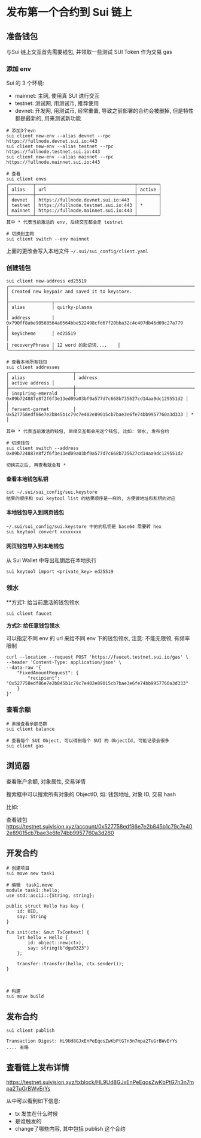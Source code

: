 # 发布第一个合约到 Sui 链上

## 准备钱包

与Sui 链上交互首先需要钱包, 并领取一些测试 SUI Token 作为交易 gas

### 添加 env

Sui 的 3 个环境:

* mainnet:  主网, 使用真 SUI 进行交互
* testnet: 测试网, 用测试币, 推荐使用
* devnet: 开发网, 用测试币, 经常重置, 导致之前部署的合约会被删掉, 但是特性都是最新的, 用来测试新功能

```
# 添加3个evn
sui client new-env --alias devnet --rpc https://fullnode.devnet.sui.io:443
sui client new-env --alias testnet --rpc https://fullnode.testnet.sui.io:443
sui client new-env --alias mainnet --rpc https://fullnode.mainnet.sui.io:443

# 查看
sui client envs
╭─────────┬─────────────────────────────────────┬────────╮
│ alias   │ url                                 │ active │
├─────────┼─────────────────────────────────────┼────────┤
│ devnet  │ https://fullnode.devnet.sui.io:443  │        │
│ testnet │ https://fullnode.testnet.sui.io:443 │ *      │
│ mainnet │ https://fullnode.mainnet.sui.io:443 │        │
╰─────────┴─────────────────────────────────────┴────────╯
其中 * 代表当前激活的 env, 后续交互都会走 testnet

# 切换到主网
sui client switch --env mainnet
```

上面的更改会写入本地文件 `~/.sui/sui_config/client.yaml`



### 创建钱包

```
sui client new-address ed25519
╭────────────────────────────────────────────────────────────────────────────────────────────────────╮
│ Created new keypair and saved it to keystore.                                                      │
├────────────────┬───────────────────────────────────────────────────────────────────────────────────┤
│ alias          │ quirky-plasma                                                                     │
│ address        │ 0x790ff8abe90560564a0564bbe522498cfd67f20bba32c4c407db46d09c27a779                │
│ keyScheme      │ ed25519                                                                           │
│ recoveryPhrase │ 12 word 的助记词....    │
╰────────────────┴───────────────────────────────────────────────────────────────────────────────────╯

# 查看本地所有钱包
sui client addresses
╭────────────────────────┬────────────────────────────────────────────────────────────────────┬────────────────╮
│ alias                  │ address                                                            │ active address │
├────────────────────────┼────────────────────────────────────────────────────────────────────┼────────────────┤
│ inspiring-emerald      │ 0x09b724887e8f2f6f3e13ed09a03bf9a577d7c668b735627cd14aa9dc129551d2 │                │
│ fervent-garnet         │ 0x527758edf86e7e2b845b1c79c7e402e89015cb7bae3e6fe74bb9957760a3d333 │ *              │

其中 * 代表当前激活的钱包, 后续交互都会用这个钱包, 比如: 领水, 发布合约

# 切换钱包
sui client switch --address 0x09b724887e8f2f6f3e13ed09a03bf9a577d7c668b735627cd14aa9dc129551d2

切换完之后, 再查看就会有 *
```

#### 查看本地钱包私钥

```
cat ~/.sui/sui_config/sui.keystore
结果的顺序和 sui keytool list 的结果顺序是一样的, 方便做地址和私钥的对应
```

#### 本地钱包导入到网页钱包

```
~/.sui/sui_config/sui.keystore 中的的私钥是 base64 需要转 hex
sui keytool convert xxxxxxxx
```

#### 网页钱包导入到本地钱包

从 Sui Wallet 中导出私钥后在本地执行

```
sui keytool import <private_key> ed25519
```



### 领水

**方式1: 给当前激活的钱包领水

```
sui client faucet
```

**方式2: 给任意钱包领水**

可以指定不同 env 的 url 来给不同 env 下的钱包领水, 注意: 不能无限领, 有频率限制

```
curl --location --request POST 'https://faucet.testnet.sui.io/gas' \
--header 'Content-Type: application/json' \
--data-raw '{
    "FixedAmountRequest": {
        "recipient": "0x527758edf86e7e2b845b1c79c7e402e89015cb7bae3e6fe74bb9957760a3d333"
    }
}'
```

### 查看余额

```
# 直接查看余额总数
sui client balance

# 查看每个 SUI Object, 可以得到每个 SUI 的 ObjectId, 可能记录会很多
sui client gas
```



## 浏览器

查看账户余额, 对象属性, 交易详情

搜索框中可以搜索所有对象的 ObjectID, 如: 钱包地址, 对象 ID, 交易 hash

比如: 

查看钱包 https://testnet.suivision.xyz/account/0x527758edf86e7e2b845b1c79c7e402e89015cb7bae3e6fe74bb9957760a3d260



## 开发合约

```
# 创建项目
sui move new task1

# 编辑  task1.move
module task1::hello;
use std::ascii::{String, string};

public struct Hello has key {
    id: UID,
    say: String
}

fun init(ctx: &mut TxContext) {
    let hello = Hello {
        id: object::new(ctx),
        say: string(b"dgu0323")
    };

    transfer::transfer(hello, ctx.sender());
}



# 构建
sui move build
```



## 发布合约

```
sui client publish

Transaction Digest: HL9Ud8GJxEnPeEqosZwKbPtG7n3n7mpa2TuGrBWvErYs
.... 省略
```



## 查看链上发布详情

https://testnet.suivision.xyz/txblock/HL9Ud8GJxEnPeEqosZwKbPtG7n3n7mpa2TuGrBWvErYs

从中可以看到如下信息:

* tx 发生在什么时候
* 是谁触发的
* change了哪些内容, 其中包括 publish 这个合约

